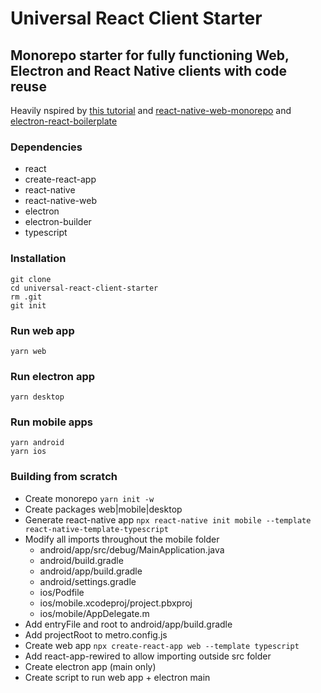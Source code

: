 # Universal React Client Starter

## Monorepo starter for fully functioning Web, Electron and React Native clients with code reuse

Heavily nspired by [this tutorial](https://dev.to/brunolemos/tutorial-100-code-sharing-between-ios-android--web-using-react-native-web-andmonorepo-4pej) and [react-native-web-monorepo](https://github.com/brunolemos/react-native-web-monorepo) and [electron-react-boilerplate](https://github.com/electron-react-boilerplate/electron-react-boilerplate)


### Dependencies
* react
* create-react-app
* react-native
* react-native-web
* electron
* electron-builder
* typescript

### Installation

```
git clone
cd universal-react-client-starter
rm .git
git init
```

### Run web app

```
yarn web
```

### Run electron app

```
yarn desktop
```

### Run mobile apps

```
yarn android
yarn ios
```

### Building from scratch

- Create monorepo `yarn init -w`
- Create packages web|mobile|desktop
- Generate react-native app `npx react-native init mobile --template react-native-template-typescript`
- Modify all imports throughout the mobile folder
    - android/app/src/debug/MainApplication.java
    - android/build.gradle
    - android/app/build.gradle
    - android/settings.gradle
    - ios/Podfile
    - ios/mobile.xcodeproj/project.pbxproj
    - ios/mobile/AppDelegate.m
- Add entryFile and root to android/app/build.gradle
- Add projectRoot to metro.config.js
- Create web app `npx create-react-app web --template typescript`
- Add react-app-rewired to allow importing outside src folder
- Create electron app (main only)
- Create script to run web app + electron main
